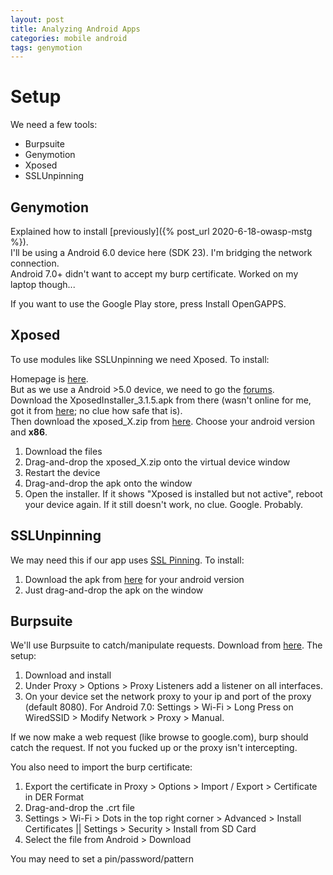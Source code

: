 ```yaml
---
layout: post
title: Analyzing Android Apps
categories: mobile android
tags: genymotion
---
```


# Setup
We need a few tools:
* Burpsuite
* Genymotion
* Xposed
* SSLUnpinning

## Genymotion
Explained how to install [previously]({% post_url 2020-6-18-owasp-mstg %}).  
I'll be using a Android 6.0 device here (SDK 23). I'm bridging the network connection.  
Android 7.0+ didn't want to accept my burp certificate. Worked on my laptop though...

If you want to use the Google Play store, press Install OpenGAPPS.
## Xposed
To use modules like SSLUnpinning we need Xposed. To install:

Homepage is [here](https://repo.xposed.info/module/de.robv.android.xposed.installer).  
But as we use a Android >5.0 device, we need to go the [forums](https://forum.xda-developers.com/showthread.php?t=3034811).  
Download the XposedInstaller_3.1.5.apk from there (wasn't online for me, got it from [here](https://github.com/hvdwolf/JoyingBinRepo/blob/master/px5-Xposed/XposedInstaller_3.1.5.apk); no clue how safe that is).  
Then download the xposed_X.zip from [here](https://dl-xda.xposed.info/framework/). Choose your android version and **x86**.

1. Download the files
2. Drag-and-drop the xposed_X.zip onto the virtual device window
3. Restart the device
4. Drag-and-drop the apk onto the window
5. Open the installer. If it shows "Xposed is installed but not active", reboot your device again. If it still doesn't work, no clue. Google. Probably.

## SSLUnpinning
We may need this if our app uses [SSL Pinning](https://owasp.org/www-community/controls/Certificate_and_Public_Key_Pinning). To install:

1. Download the apk from [here](https://github.com/ac-pm/SSLUnpinning_Xposed) for your android version
2. Just drag-and-drop the apk on the window

## Burpsuite
We'll use Burpsuite to catch/manipulate requests. Download from [here](https://portswigger.net/burp). The setup:

1. Download and install
2. Under Proxy > Options > Proxy Listeners add a listener on all interfaces.
3. On your device set the network proxy to your ip and port of the proxy (default 8080). For Android 7.0: Settings > Wi-Fi > Long Press on WiredSSID > Modify Network > Proxy > Manual.

If we now make a web request (like browse to google.com), burp should catch the request. If not you fucked up or the proxy isn't intercepting.

You also need to import the burp certificate: 
1. Export the certificate in Proxy > Options > Import / Export > Certificate in DER Format
2. Drag-and-drop the .crt file
3. Settings > Wi-Fi > Dots in the top right corner > Advanced > Install Certificates || Settings > Security > Install from SD Card
4. Select the file from Android > Download

You may need to set a pin/password/pattern